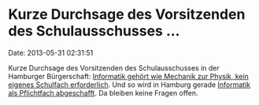 Kurze Durchsage des Vorsitzenden des Schulausschusses \...
==========================================================

Date: 2013-05-31 02:31:51

Kurze Durchsage des Vorsitzenden des Schulausschusses in der Hamburger
Bürgerschaft: [Informatik gehört wie Mechanik zur Physik, kein eigenes
Schulfach
erforderlich](https://twitter.com/Walter_Scheuerl/status/339817809183924224).
Und so wird in Hamburg gerade [Informatik als Pflichtfach
abgeschafft](http://www.heise.de/-1873399). Da bleiben keine Fragen
offen.
